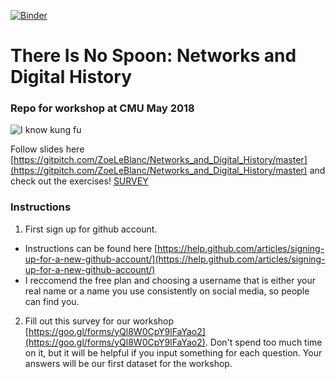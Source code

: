 [![Binder](https://mybinder.org/badge.svg)](https://mybinder.org/v2/gh/ZoeLeBlanc/Networks_and_Digital_History/master)

# There Is No Spoon: Networks and Digital History
### Repo for workshop at CMU May 2018
![I know kung fu](https://media.giphy.com/media/3o7btNhMBytxAM6YBa/giphy.gif)

Follow slides here [https://gitpitch.com/ZoeLeBlanc/Networks_and_Digital_History/master](https://gitpitch.com/ZoeLeBlanc/Networks_and_Digital_History/master)
and check out the exercises!
[SURVEY](https://docs.google.com/spreadsheets/d/1nLrreGzsp0fHWl2oGJozWeXM0_swQfhk24N5gqxXMTc/edit#gid=1513558791)
### Instructions
1. First sign up for github account.
- Instructions can be found here [https://help.github.com/articles/signing-up-for-a-new-github-account/](https://help.github.com/articles/signing-up-for-a-new-github-account/)
- I reccomend the free plan and choosing a username that is either your real name or a name you use consistently on social media, so people can find you.

2. Fill out this survey for our workshop [https://goo.gl/forms/yQl8W0CpY9lFaYao2](https://goo.gl/forms/yQl8W0CpY9lFaYao2). Don't spend too much time on it, but it will be helpful if you input something for each question. Your answers will be our first dataset for the workshop.

